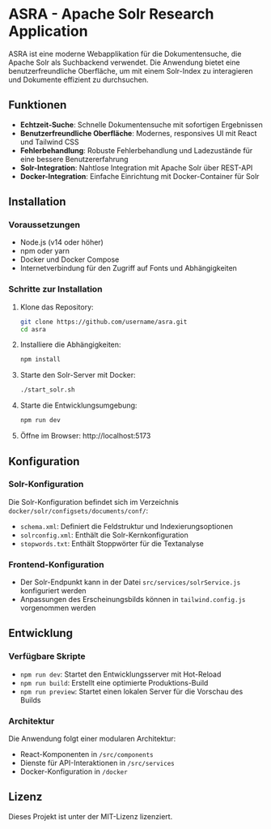 # ASRA - Apache Solr Research Application

ASRA ist eine moderne Webapplikation für die Dokumentensuche, die Apache Solr als Suchbackend verwendet. Die Anwendung bietet eine benutzerfreundliche Oberfläche, um mit einem Solr-Index zu interagieren und Dokumente effizient zu durchsuchen.

## Funktionen

- **Echtzeit-Suche**: Schnelle Dokumentensuche mit sofortigen Ergebnissen
- **Benutzerfreundliche Oberfläche**: Modernes, responsives UI mit React und Tailwind CSS
- **Fehlerbehandlung**: Robuste Fehlerbehandlung und Ladezustände für eine bessere Benutzererfahrung
- **Solr-Integration**: Nahtlose Integration mit Apache Solr über REST-API
- **Docker-Integration**: Einfache Einrichtung mit Docker-Container für Solr

## Installation

### Voraussetzungen

- Node.js (v14 oder höher)
- npm oder yarn
- Docker und Docker Compose
- Internetverbindung für den Zugriff auf Fonts und Abhängigkeiten

### Schritte zur Installation

1. Klone das Repository:
   ```bash
   git clone https://github.com/username/asra.git
   cd asra
   ```

2. Installiere die Abhängigkeiten:
   ```bash
   npm install
   ```

3. Starte den Solr-Server mit Docker:
   ```bash
   ./start_solr.sh
   ```

4. Starte die Entwicklungsumgebung:
   ```bash
   npm run dev
   ```

5. Öffne im Browser: http://localhost:5173

## Konfiguration

### Solr-Konfiguration

Die Solr-Konfiguration befindet sich im Verzeichnis `docker/solr/configsets/documents/conf/`:

- `schema.xml`: Definiert die Feldstruktur und Indexierungsoptionen
- `solrconfig.xml`: Enthält die Solr-Kernkonfiguration
- `stopwords.txt`: Enthält Stoppwörter für die Textanalyse

### Frontend-Konfiguration

- Der Solr-Endpunkt kann in der Datei `src/services/solrService.js` konfiguriert werden
- Anpassungen des Erscheinungsbilds können in `tailwind.config.js` vorgenommen werden

## Entwicklung

### Verfügbare Skripte

- `npm run dev`: Startet den Entwicklungsserver mit Hot-Reload
- `npm run build`: Erstellt eine optimierte Produktions-Build
- `npm run preview`: Startet einen lokalen Server für die Vorschau des Builds

### Architektur

Die Anwendung folgt einer modularen Architektur:

- React-Komponenten in `/src/components`
- Dienste für API-Interaktionen in `/src/services`
- Docker-Konfiguration in `/docker`

## Lizenz

Dieses Projekt ist unter der MIT-Lizenz lizenziert.
